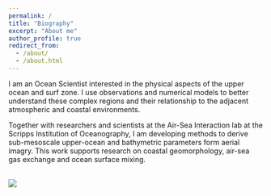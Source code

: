 ```yaml
---
permalink: /
title: "Biography"
excerpt: "About me"
author_profile: true
redirect_from: 
  - /about/
  - /about.html
---
```


I am an Ocean Scientist interested in the physical aspects of the upper ocean and surf zone. I use observations and numerical models to better understand these complex regions and their relationship to the adjacent atmospheric and coastal environments.

Together with researchers and scientists at the Air-Sea Interaction lab at the Scripps Institution of Oceanography, I am developing methods to derive sub-mesoscale upper-ocean and bathymetric parameters form aerial imagry. This work supports research on coastal geomorphology, air-sea gas exchange and ocean surface mixing.

<br/><img src='/images/500x300.png'>
